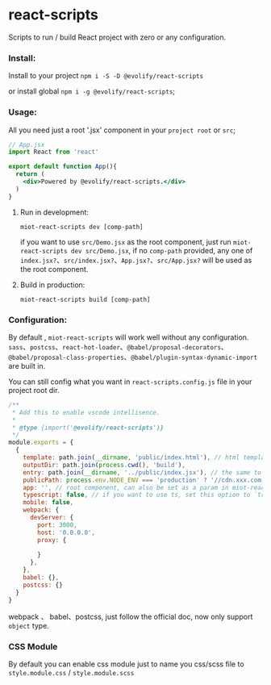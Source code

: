 # react-scripts
Scripts to run / build React project with zero or any configuration.

### Install:

Install to your project `npm i -S -D @evolify/react-scripts`  

or install global `npm i -g @evolify/react-scripts`;

### Usage:

All you need just a root  '.jsx' component in your `project root` or `src`;

```jsx
// App.jsx 
import React from 'react'

export default function App(){
  return (
    <div>Powered by @evolify/react-scripts.</div>
  )
}
```

1. Run in development:

   `miot-react-scripts dev [comp-path]`

   if you want to use `src/Demo.jsx` as the root component, just run `miot-react-scripts dev src/Demo.jsx`, if no `comp-path` provided, any one of `index.jsx?`、`src/index.jsx?`、`App.jsx?`、`src/App.jsx?` will be used as the root component.

2. Build in production:

   `miot-react-scripts build [comp-path]`

### Configuration:

By default , `miot-react-scripts` will work well without any configuration. `sass`、`postcss`、`react-hot-loader`、`@babel/proposal-decorators`、`@babel/proposal-class-properties`、`@babel/plugin-syntax-dynamic-import` are built in. 

You can still config what you want in `react-scripts.config.js` file in your project root dir.

```js
/**
 * Add this to enable vscode intellisence.
 * 
 * @type {import('@evolify/react-scripts')}
 */
module.exports = {
  {
    template: path.join(__dirname, 'public/index.html'), // html template, built in miot-react-scripts by default.
    outputDir: path.join(process.cwd(), 'build'),
    entry: path.join(__dirname, '../public/index.jsx'), // the same to webpack.entry, built in.
    publicPath: process.env.NODE_ENV === 'production' ? '//cdn.xxx.com': '', // deafult is ''
    app: '', // root component, can also be set as a param in miot-react-scripts
    typescript: false, // if you want to use ts, set this option to `true`
    mobile: false,
    webpack: {
      devServer: {
        port: 3000,
        host: '0.0.0.0',
        proxy: {
          
        }
      },
    },
    babel: {},
    postcss: {}
  }
}
```

webpack 、 babel、postcss, just follow the official doc, now only support `object` type.

### CSS Module
By default you can enable css module just to name you css/scss file to `style.module.css` / `style.module.scss`
